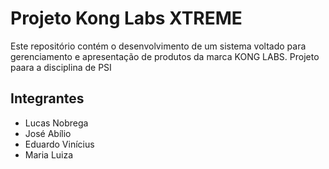 # Projeto Kong Labs XTREME

Este repositório contém o desenvolvimento de um sistema voltado para gerenciamento e apresentação de produtos da marca KONG LABS.
Projeto paara a disciplina de PSI
## Integrantes
- Lucas Nobrega  
- José Abílio  
- Eduardo Vinícius  
- Maria Luiza  
